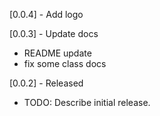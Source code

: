 [0.0.4] - Add logo

[0.0.3] - Update docs
* README update
* fix some class docs

[0.0.2] - Released

* TODO: Describe initial release.